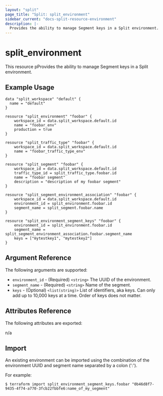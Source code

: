 ```yaml
---
layout: "split"
page_title: "Split: split_environment"
sidebar_current: "docs-split-resource-environment"
description: |-
  Provides the ability to manage Segment keys in a Split environment.
---
```


# split_environment

This resource pProvides the ability to manage Segment keys in a Split environment.

## Example Usage

```hcl-terraform
data "split_workspace" "default" {
  name = "default"
}

resource "split_environment" "foobar" {
	workspace_id = data.split_workspace.default.id
	name = "foobar_env"
	production = true
}

resource "split_traffic_type" "foobar" {
	workspace_id = data.split_workspace.default.id
	name = "foobar_traffic_type_env"
}

resource "split_segment" "foobar" {
	workspace_id = data.split_workspace.default.id
	traffic_type_id = split_traffic_type.foobar.id
	name = "foobar segment"
	description = "description of my foobar segment"
}

resource "split_segment_environment_association" "foobar" {
	workspace_id = data.split_workspace.default.id
	environment_id = split_environment.foobar.id
	segment_name = split_segment.foobar.name
}

resource "split_environment_segment_keys" "foobar" {
	environment_id = split_environment.foobar.id
	segment_name = split_segment_environment_association.foobar.segment_name
	keys = ["mytestkey1", "mytestkey2"]
}
```

## Argument Reference

The following arguments are supported:

* `environment_id` - (Required) `<string>` The UUID of the environment.
* `segment_name` - (Required) `<string>` Name of the segment.
* `keys` - (Optional) `<list(string)>` List of identifiers, aka keys. Can only add up to 10,000 keys at a time.
  Order of keys does not matter.

## Attributes Reference

The following attributes are exported:

n/a

## Import

An existing environment can be imported using the combination of the environment UUID
and segment name separated by a colon (':').

For example:

```shell script
$ terraform import split_environment_segment_keys.foobar "0b46d8f7-9435-4f74-a770-3fcb22fbbfe6:name_of_my_segment"
```
